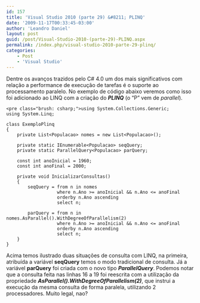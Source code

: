 ```yaml
---
id: 157
title: 'Visual Studio 2010 (parte 29) &#8211; PLINQ'
date: '2009-11-17T00:33:45-03:00'
author: 'Leandro Daniel'
layout: post
guid: /post/Visual-Studio-2010-(parte-29)-PLINQ.aspx
permalink: /index.php/visual-studio-2010-parte-29-plinq/
categories:
    - Post
    - 'Visual Studio'
---
```


Dentre os avanços trazidos pelo C# 4.0 um dos mais significativos com relação a performance de execução de tarefas é o suporte ao processamento paralelo. No exemplo de código abaixo veremos como isso foi adicionado ao LINQ com a criação do ***PLINQ*** (o “P” vem de *parallel*).

```
<pre class="brush: csharp;">using System.Collections.Generic;
using System.Linq;

class ExemploPlinq
{
    private List<Populacao> nomes = new List<Populacao>();
            
    private static IEnumerable<Populacao> seqQuery;
    private static ParallelQuery<Populacao> parQuery;

    const int anoInicial = 1960;
    const int anoFinal = 2000;

    private void InicializarConsultas()
    {
        seqQuery = from n in nomes
                   where n.Ano >= anoInicial && n.Ano <= anoFinal
                   orderby n.Ano ascending
                   select n;

        parQuery = from n in nomes.AsParallel().WithDegreeOfParallelism(2)
                   where n.Ano >= anoInicial && n.Ano <= anoFinal
                   orderby n.Ano ascending
                   select n;
    }
}
```

Acima temos ilustrado duas situações de consulta com LINQ, na primeira, atribuída a variável **seqQuery** temos o modo tradicional de consulta. Já a variável **parQuery** foi criada com o novo tipo ***ParallelQuery***. Podemos notar que a consulta feita nas linhas 16 a 19 foi reescrita com a utilização da propriedade ***AsParallel().WithDegreeOfParallelism(2)***, que instrui a execução da mesma consulta de forma paralela, utilizando 2 processadores. Muito legal, nao?